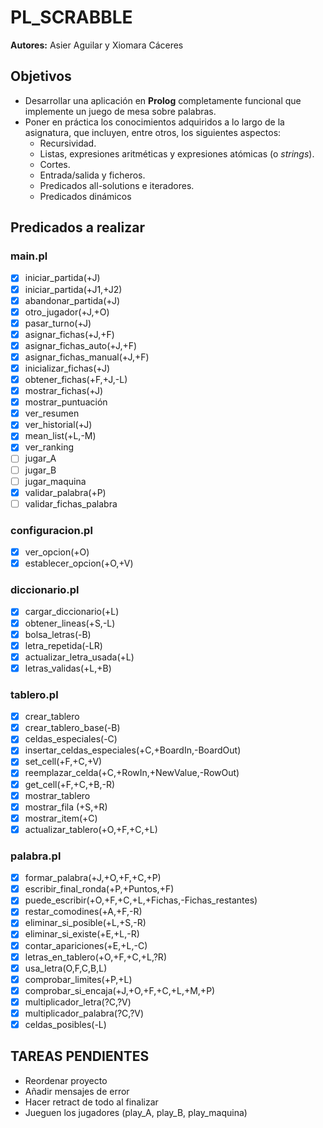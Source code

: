 # PL_SCRABBLE

**Autores:** Asier Aguilar y Xiomara Cáceres

## Objetivos

- Desarrollar una aplicación en **Prolog** completamente funcional que implemente un juego de mesa sobre palabras.
- Poner en práctica los conocimientos adquiridos a lo largo de la asignatura, que incluyen, entre otros, los siguientes aspectos:
  - Recursividad.
  - Listas, expresiones aritméticas y expresiones atómicas (o *strings*).
  - Cortes.
  - Entrada/salida y ficheros.
  - Predicados all-solutions e iteradores.
  - Predicados dinámicos

## Predicados a realizar

### main.pl

- [x] iniciar_partida(+J)
- [x] iniciar_partida(+J1,+J2)
- [x] abandonar_partida(+J)
- [x] otro_jugador(+J,+O)
- [x] pasar_turno(+J)
- [x] asignar_fichas(+J,+F)
- [x] asignar_fichas_auto(+J,+F)
- [x] asignar_fichas_manual(+J,+F)
- [x] inicializar_fichas(+J)
- [x] obtener_fichas(+F,+J,-L)
- [x] mostrar_fichas(+J)
- [x] mostrar_puntuación
- [x] ver_resumen
- [x] ver_historial(+J)
- [x] mean_list(+L,-M)
- [x] ver_ranking
- [ ] jugar_A
- [ ] jugar_B
- [ ] jugar_maquina
- [x] validar_palabra(+P)
- [ ] validar_fichas_palabra

### configuracion.pl

- [x] ver_opcion(+O)
- [x] establecer_opcion(+O,+V)

### diccionario.pl

- [x] cargar_diccionario(+L)
- [x] obtener_lineas(+S,-L)
- [x] bolsa_letras(-B)
- [x] letra_repetida(-LR)
- [x] actualizar_letra_usada(+L)
- [x] letras_validas(+L,+B)

### tablero.pl

- [x] crear_tablero
- [x] crear_tablero_base(-B)
- [x] celdas_especiales(-C)
- [x] insertar_celdas_especiales(+C,+BoardIn,-BoardOut)
- [x] set_cell(+F,+C,+V) 
- [x] reemplazar_celda(+C,+RowIn,+NewValue,-RowOut)
- [x] get_cell(+F,+C,+B,-R)
- [x] mostrar_tablero
- [x] mostrar_fila (+S,+R)
- [x] mostrar_item(+C)
- [x] actualizar_tablero(+O,+F,+C,+L)

### palabra.pl

- [x] formar_palabra(+J,+O,+F,+C,+P)
- [x] escribir_final_ronda(+P,+Puntos,+F)
- [x] puede_escribir(+O,+F,+C,+L,+Fichas,-Fichas_restantes)
- [x] restar_comodines(+A,+F,-R)
- [x] eliminar_si_posible(+L,+S,-R)
- [x] eliminar_si_existe(+E,+L,-R)
- [x] contar_apariciones(+E,+L,-C)
- [x] letras_en_tablero(+O,+F,+C,+L,?R)
- [x] usa_letra(O,F,C,B,L)
- [x] comprobar_limites(+P,+L)
- [x] comprobar_si_encaja(+J,+O,+F,+C,+L,+M,+P)
- [x] multiplicador_letra(?C,?V)
- [x] multiplicador_palabra(?C,?V)
- [x] celdas_posibles(-L)

## TAREAS PENDIENTES

- Reordenar proyecto
- Añadir mensajes de error
- Hacer retract de todo al finalizar
- Jueguen los jugadores (play_A, play_B, play_maquina)

